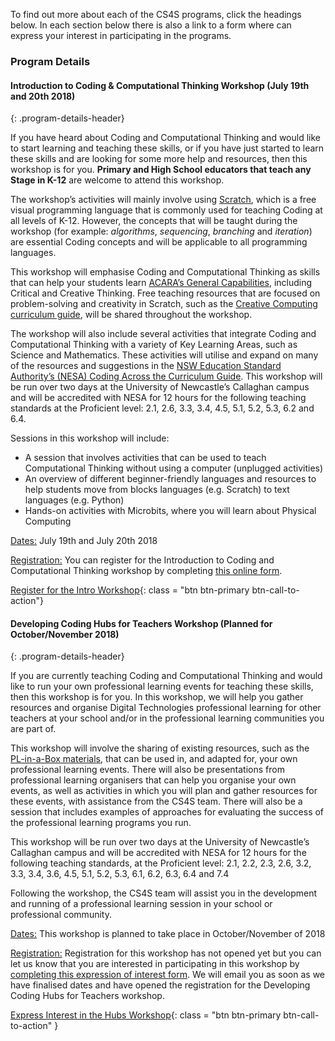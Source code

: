 To find out more about each of the CS4S programs, click the headings below. In each section below there is also a link to a form where can express your interest in participating in the programs.

### Program Details

#### Introduction to Coding &amp; Computational Thinking Workshop (July 19th and 20th 2018)
{: .program-details-header}

If you have heard about Coding and Computational Thinking and would like to start learning and teaching these skills, or if you have just started to learn these skills and are looking for some more help and resources, then this workshop is for you. 
**Primary and High School educators that teach any Stage in K-12** are welcome to attend this workshop.

The workshop’s activities will mainly involve using [Scratch](https://scratch.mit.edu/), which is a free visual programming language that is commonly used for teaching Coding at all levels of K-12. 
However, the concepts that will be taught during the workshop (for example: *algorithms*, *sequencing*, *branching* and *iteration*) are essential Coding concepts and will be applicable to all programming languages.

This workshop will emphasise Coding and Computational Thinking as skills that can help your students learn [ACARA’s General Capabilities](https://www.australiancurriculum.edu.au/f-10-curriculum/general-capabilities/), including Critical and Creative Thinking. 
Free teaching resources that are focused on problem-solving and creativity in Scratch, such as the [Creative Computing curriculum guide](http://scratched.gse.harvard.edu/guide/), will be shared throughout the workshop.

The workshop will also include several activities that integrate Coding and Computational Thinking with a variety of Key Learning Areas, such as Science and Mathematics. 
These activities will utilise and expand on many of the resources and suggestions in the [NSW Education Standard Authority’s (NESA) Coding Across the Curriculum Guide](http://educationstandards.nsw.edu.au/wps/portal/nesa/k-10/learning-areas/technologies/coding-across-the-curriculum).
This workshop will be run over two days at the University of Newcastle’s Callaghan campus and will be accredited with NESA for 12 hours for the following teaching standards at the Proficient level: 2.1, 2.6, 3.3, 3.4, 4.5, 5.1, 5.2, 5.3, 6.2 and 6.4.

Sessions in this workshop will include:

- A session that involves activities that can be used to teach Computational Thinking without using a computer (unplugged activities)
- An overview of different beginner-friendly languages and resources to help students move from blocks languages (e.g. Scratch) to text languages (e.g. Python)
- Hands-on activities with Microbits, where you will learn about Physical Computing

<u>Dates:</u> July 19th and July 20th 2018

<u>Registration:</u> You can register for the Introduction to Coding and Computational Thinking workshop by completing [this online form](https://goo.gl/forms/yMR9lkUMQsyd68dp2).

[Register for the Intro Workshop](https://goo.gl/forms/yMR9lkUMQsyd68dp2){: class = "btn btn-primary btn-call-to-action"}

#### Developing Coding Hubs for Teachers Workshop (Planned for October/November 2018)
{: .program-details-header}
        
If you are currently teaching Coding and Computational Thinking and would like to run your own professional learning events for teaching these skills, then this workshop is for you. In this workshop, we will help you gather resources and organise Digital Technologies professional learning for other teachers at your school and/or in the professional learning communities you are part of.

This workshop will involve the sharing of existing resources, such as the [PL-in-a-Box materials](https://csermoocs.appspot.com/plbox/), that can be used in, and adapted for, your own professional learning events. 
There will also be presentations from professional learning organisers that can help you organise your own events, as well as activities in which you will plan and gather resources for these events, with assistance from the CS4S team. 
There will also be a session that includes examples of approaches for evaluating the success of the professional learning programs you run.

This workshop will be run over two days at the University of Newcastle’s Callaghan campus and will be accredited with NESA for 12 hours for the following teaching standards, at the Proficient level: 2.1, 2.2, 2.3, 2.6, 3.2, 3.3, 3.4, 3.6, 4.5, 5.1, 5.2, 5.3, 6.1, 6.2, 6.3, 6.4 and 7.4

Following the workshop, the CS4S team will assist you in the development and running of a professional learning session in your school or professional community.

<u>Dates:</u> This workshop is planned to take place in October/November of 2018

<u>Registration:</u> Registration for this workshop has not opened yet but you can let us know that you are interested in participating in this workshop by [completing this expression of interest form](https://goo.gl/forms/t3Qb1OsuMnn0wCtg1). 
We will email you as soon as we have finalised dates and have opened the registration for the Developing Coding Hubs for Teachers workshop.

[Express Interest in the Hubs Workshop](https://goo.gl/forms/t3Qb1OsuMnn0wCtg1){: class = "btn btn-primary btn-call-to-action" }
